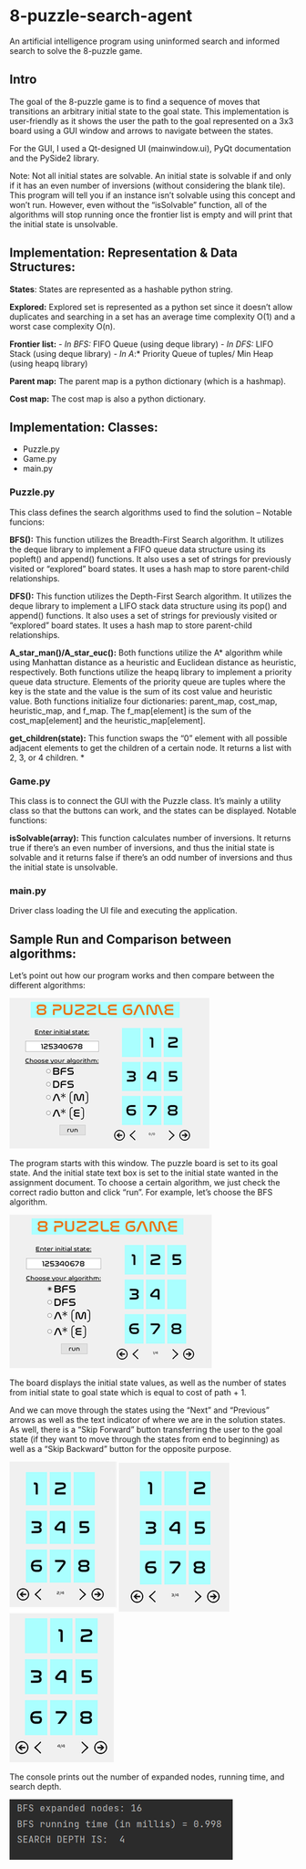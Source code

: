 # 8-puzzle-search-agent
An artificial intelligence program using uninformed search and informed search to solve the 8-puzzle game.

## Intro
The goal of the 8-puzzle game is to find a sequence of moves that transitions an arbitrary
initial state to the goal state.
This implementation is user-friendly as it shows the user the path to the goal represented
on a 3x3 board using a GUI window and arrows to navigate between the states.

For the GUI, I used a Qt-designed UI (mainwindow.ui), PyQt documentation and the
PySide2 library.

Note: Not all initial states are solvable. An initial state is solvable if and only if it has an
even number of inversions (without considering the blank tile).
This program will tell you if an instance isn’t solvable using this concept and won’t run.
However, even without the “isSolvable” function, all of the algorithms will stop running
once the frontier list is empty and will print that the initial state is unsolvable.


## Implementation: Representation & Data Structures:

**States**: States are represented as a hashable python string.

**Explored:** Explored set is represented as a python set since it doesn’t allow duplicates and
searching in a set has an average time complexity O(1) and a worst case complexity O(n).

**Frontier list:**
*- In BFS:* FIFO Queue (using deque library)
*- In DFS:* LIFO Stack (using deque library)
*- In A*:* Priority Queue of tuples/ Min Heap (using heapq library)

**Parent map:** The parent map is a python dictionary (which is a hashmap).

**Cost map:** The cost map is also a python dictionary.

## Implementation: Classes:
 - Puzzle.py
 - Game.py
 - main.py

### Puzzle.py
This class defines the search algorithms used to find the solution – Notable funcions:

**BFS():** This function utilizes the Breadth-First Search algorithm. It utilizes the deque
library to implement a FIFO queue data structure using its popleft() and append()
functions. It also uses a set of strings for previously visited or “explored” board states. It
uses a hash map to store parent-child relationships.

**DFS():** This function utilizes the Depth-First Search algorithm. It utilizes the deque library
to implement a LIFO stack data structure using its pop() and append() functions.
It also uses a set of strings for previously visited or “explored” board states. It uses a hash
map to store parent-child relationships.

**A_star_man()/A_star_euc():** Both functions utilize the A* algorithm while using
Manhattan distance as a heuristic and Euclidean distance as heuristic, respectively.
Both functions utilize the heapq library to implement a priority queue data structure.
Elements of the priority queue are tuples where the key is the state and the value is the
sum of its cost value and heuristic value.
Both functions initialize four dictionaries: parent_map, cost_map, heuristic_map, and f_map.
The f_map[element] is the sum of the cost_map[element] and the heuristic_map[element].

**get_children(state):** This function swaps the “0” element with all possible adjacent
elements to get the children of a certain node. It returns a list with 2, 3, or 4 children.
       *
### Game.py
This class is to connect the GUI with the Puzzle class. It’s mainly a utility class so that the
buttons can work, and the states can be displayed. Notable functions:

**isSolvable(array):** This function calculates number of inversions. It returns true if there’s
an even number of inversions, and thus the initial state is solvable and it returns false if
there’s an odd number of inversions and thus the initial state is unsolvable.

### main.py
Driver class loading the UI file and executing the application.

## Sample Run and Comparison between algorithms:
Let’s point out how our program works and then compare between the different
algorithms:

![Picture1](Picture1.png)

The program starts with this window. The puzzle board is set to its goal state. And the
initial state text box is set to the initial state wanted in the assignment document.
To choose a certain algorithm, we just check the correct radio button and click “run”.
For example, let’s choose the BFS algorithm.

![Picture2](Picture2.png)

The board displays the initial state values, as well as the number of states from initial state
to goal state which is equal to cost of path + 1.

And we can move through the states using the “Next” and “Previous” arrows as well as the
text indicator of where we are in the solution states. As well, there is a “Skip Forward”
button transferring the user to the goal state (if they want to move through the states from
end to beginning) as well as a “Skip Backward” button for the opposite purpose.

![Picture3](Picture3.png) ![Picture4](Picture4.png) ![Picture5](Picture5.png)

The console prints out the number of expanded nodes, running time, and search depth.

![Picture6](Picture6.png)

